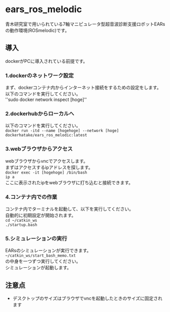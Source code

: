 # ears_ros_melodic
青木研究室で用いられている7軸マニピュレータ型超音波診断支援ロボットEARsの動作環境(ROSmelodic)です。　
## 導入
dockerがPCに導入されている前提です。 

### 1.dockerのネットワーク設定
  まず、dockerコンテナ内からインターネット接続をするための設定をします。<br>
  以下のコマンドを実行してください。<br>
  ''sudo docker network inspect [hoge]''

### 2.dockerhubからローカルへ
  以下のコマンドを実行してください。 <br>
  ``docker run -itd --name [hogehoge] --network [hoge] dockerhatake/ears_ros_melodic:latest``

### 3.webブラウザからアクセス
  webブラウザからvncでアクセスします。 <br>
  まずはアクセスするipアドレスを探します。<br> 
  ``docker exec -it [hogehoge] /bin/bash``<br>
  ``ip a``<br>
  ここに表示されたipをwebブラウザに打ち込むと接続できます。<br>

### 4.コンテナ内での作業
  コンテナ内でターミナルを起動して、以下を実行してください。<br>
  自動的に初期設定が開始されます。<br>
  ``cd ~/catkin_ws``<br>
  ``./startup.bash``

### 5.シミュレーションの実行
  EARsのシミュレーションが実行できます。<br> 
  ``~/catkin_ws/start_bash_memo.txt`` <br>
  の中身を一つずつ実行してください。 <br>
  シミュレーションが起動します。 <br>


## 注意点
- デスクトップのサイズはブラウザでvncを起動したときのサイズに固定されます 

